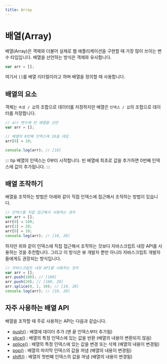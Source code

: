 ```yaml
---
title: Array
---
```


# 배열(Array)

배열(Array)은 객체와 더불어 실제로 웹 애플리케이션을 구현할 때 가장 많이 쓰이는 변수 타입입니다. 배열을 선언하는 방식은 객체와 유사합니다.

```js
var arr = [];
```

여기서 `[]`를 배열 리터럴이라고 하며 배열을 정의할 때 사용합니다.

## 배열의 요소

객체는 `속성 / 값`의 조합으로 데이터를 저장하지만 배열은 `인덱스 / 값`의 조합으로 데이터를 저장합니다.

```js
// arr 변수에 빈 배열을 선언
var arr = [];

// 배열의 0번째 인덱스에 10을 대입
arr[0] = 10;

console.log(arr); // [10]
```

::: tip
배열의 인덱스는 0부터 시작합니다. 빈 배열에 최초로 값을 추가하면 0번째 인덱스에 값이 추가됩니다.
:::

## 배열 조작하기

배열을 조작하는 방법은 아래와 같이 직접 인덱스에 접근해서 조작하는 방법이 있습니다.

```js
// 인덱스를 직접 접근해서 사용하는 경우
var arr = [];
arr[0] = 100;
arr[1] = 20;
arr[0] = 10;
console.log(arr); // [10, 20]
```

하지만 위와 같이 인덱스에 직접 접근해서 조작하는 것보다 자바스크립트 내장 API를 사용하는 것을 추천합니다. 그리고 이 방식은 뷰 개발자 뿐만 아니라 자바스크립트 개발자들에게도 권장되는 방식입니다.

```js
// 자바스크립트 내장 API를 사용하는 경우
var arr = [];
arr.push(100); // [100]
arr.push(20); // [100, 20]
arr.splice(0, 1, 10); // [10, 20]
console.log(arr); // [10, 20]
```

## 자주 사용하는 배열 API

배열을 조작할 때 주로 사용하는 API는 다음과 같습니다.

- [push()](https://developer.mozilla.org/en-US/docs/Web/JavaScript/Reference/Global_Objects/Array/push) : 배열에 데이터 추가 (맨 끝 인덱스부터 추가됨)
- [slice()](https://developer.mozilla.org/ko/docs/Web/JavaScript/Reference/Global_Objects/Array/slice) : 배열의 특정 인덱스에 있는 값을 반환 (배열의 내용이 변환되지 않음)
- [splice()](https://developer.mozilla.org/ko/docs/Web/JavaScript/Reference/Global_Objects/Array/splice) : 배열의 특정 인덱스에 있는 값을 변경 또는 삭제 (배열의 내용이 변경됨)
- [pop()](https://developer.mozilla.org/ko/docs/Web/JavaScript/Reference/Global_Objects/Array/pop) : 배열의 마지막 인덱스의 값을 꺼냄 (배열의 내용이 변경됨)
- [shift()](https://developer.mozilla.org/ko/docs/Web/JavaScript/Reference/Global_Objects/Array/shift) : 배열의 첫번째 인덱스의 값을 꺼냄 (배열의 내용이 변경됨)
